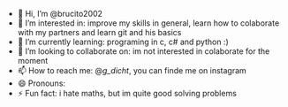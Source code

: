 - 👋 Hi, I’m @brucito2002
- 👀 I’m interested in: improve my skills in general, learn how to colaborate with my partners and learn git and his basics
- 🌱 I’m currently learning: programing in c, c# and python :)
- 💞️ I’m looking to collaborate on: im not interested in colaborate for the moment
- 📫 How to reach me: @_g_dicht_, you can finde me on instagram
- 😄 Pronouns: 
- ⚡ Fun fact: i hate maths, but im quite good solving problems

<!---
brucito2002/brucito2002 is a ✨ special ✨ repository because its `README.md` (this file) appears on your GitHub profile.
You can click the Preview link to take a look at your changes.
--->
